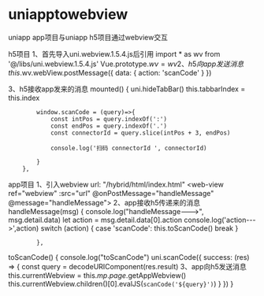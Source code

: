 # uniapptowebview
uniapp app项目与uniapp h5项目通过webview交互

h5项目
1、首先导入uni.webview.1.5.4.js后引用
import * as wv from '@/libs/uni.webview.1.5.4.js'
Vue.prototype.$wv = wv
2、h5向app发送消息
this.$wv.webView.postMessage({
					data: {
						action: 'scanCode'
					}
				})

3、h5接收app发来的消息
mounted() {
			uni.hideTabBar()
			this.tabbarIndex = this.index
			
			window.scanCode = (query)=>{
				const intPos = query.indexOf(':')
				const endPos = query.indexOf('.')
				const connectorId = query.slice(intPos + 3, endPos)
				
				console.log('扫码 connectorId ', connectorId)
				
			}
		},

app项目
1、引入webview
url: "/hybrid/html/index.html"
<web-view ref="webview" :src="url" @onPostMessage="handleMessage" @message="handleMessage"></web-view>
2、app接收h5传递来的消息
handleMessage(msg) {
				console.log("handleMessage--->", msg.detail.data)
				let action = msg.detail.data[0].action
				console.log('action--->',action)
				switch (action) {
					case 'scanCode':
						this.toScanCode()
						break
				}

			},

toScanCode() {
				console.log("toScanCode")
				uni.scanCode({
					success: (res) => {
						const query = decodeURIComponent(res.result)
					  3、app向h5发送消息
						this.currentWebview = this.$mp.page.$getAppWebview()
						this.currentWebview.children()[0].evalJS(`scanCode('${query}')`)
					}
				})
			}
  
